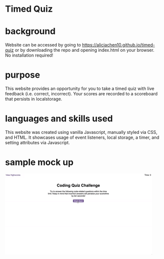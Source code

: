 # Timed Quiz 

# background
Website can be accessed by going to https://aliciachen10.github.io/timed-quiz or by downloading the repo and opening index.html on your browser. No installation required! 

# purpose
This website provides an opportunity for you to take a timed quiz with live feedback (i.e. correct, incorrect). Your scores are recorded to a scoreboard that persists in localstorage. 

# languages and skills used
This website was created using vanilla Javascript, manually styled via CSS, and HTML. It showcases usage of event listeners, local storage, a timer, and setting attributes via Javascript. 

# sample mock up
![demo](assets/demo.gif)
